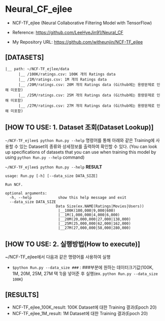 # Neural_CF_ejlee

* NCF-TF_ejlee (Neural Collaborative Filtering Model with TensorFlow)

* Reference: https://github.com/LeeHyeJin91/Neural_CF

* My Repository URL: https://github.com/witheunjin/NCF-TF_ejlee

## [DATASETS]
```
|__ path: ~/NCF-TF_ejlee/data
      |__ /100K/ratings.csv: 100K 개의 Ratings data
      |__ /1M/ratings.csv: 1M 개의 Ratings data
      |__ /20M/ratings.csv: 20M 개의 Ratings data (Github에는 용량문제로 인해 미포함)
      |__ /25M/ratings.csv: 25M 개의 Ratings data (Github에는 용량문제로 인해 미포함)
      |__ /27M/ratings.csv: 27M 개의 Ratings data (Github에는 용량문제로 인해 미포함)
```     

## [HOW TO USE: 1. Dataset 조회(Dataset Lookup)]
`~/NCF-TF_ejlee$ python Run.py --help` 명령어를 통해 아래와 같은 Training에 사용할 수 있는 Dataset의 종류와 상세정보를 출력하여 확인할 수 있다.
(You can look up specifications of datasets that you can use when training this model by using `python Run.py --help` command)

`~/NCF-TF_ejlee$ python Run.py --help`
**RESULT**
```
usage: Run.py [-h] [--data_size DATA_SIZE]

Run NCF.

optional arguments:
  -h, --help            show this help message and exit
  --data_size DATA_SIZE
                       Data Size(ex.NAME(Ratings|Movies|Users))
                        |__100K(100,000|9,000|600)
                        |__1M(1,000,000|4,000|6,000)
                        |__20M(20,000,000|27,000|138,000)
                        |__25M(25,000,000|62,000|162,000)
                        |__27M(27,000,000|58,000|280,000)
```

## [HOW TO USE: 2. 실행방법(How to execute)]
~/NCF-TF_ejlee에서 다음과 같은 명령어를 사용하여 실행
* `$python Run.py --data_size ###` : ###부분에 원하는 데이터크기값(100K, 1M, 20M, 25M, 27M 택 1)을 넣어준 후 실행(ex. `python Run.py --data_size 100K`)

## [RESULTS]
* NCF-TF_ejlee_100K_result: 100K Dataset에 대한 Training 결과(Epoch 20)
* NCF-TF_ejlee_1M_result: 1M Dataset에 대한 Training 결과(Epoch 20)

